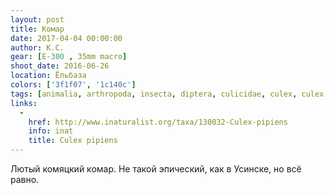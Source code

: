 ```yaml
---
layout: post
title: Комар
date: 2017-04-04 00:00:00
author: К.С.
gear: [E-300 , 35mm macro]
shoot_date: 2016-06-26
location: Ёльбаза
colors: ['3f1f07', '1c140c']
tags: [animalia, arthropoda, insecta, diptera, culicidae, culex, culex pipiens]
links:
  -
    href: http://www.inaturalist.org/taxa/130032-Culex-pipiens
    info: inat
    title: Culex pipiens
---
```


Лютый комяцкий комар. Не такой эпический, как в Усинске, но всё равно.
